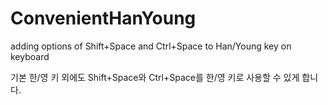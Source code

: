 # ConvenientHanYoung
adding options of Shift+Space and Ctrl+Space to Han/Young key on keyboard

기본 한/영 키 외에도 Shift+Space와 Ctrl+Space를 한/영 키로 사용할 수 있게 합니다.